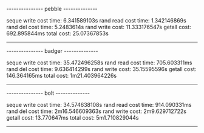 --------------- pebble --------------

seque write cost time:        6.341589103s
rand read cost time:          1.342146869s
rand del cost time:           5.2483614s
rand write cost:              11.333176547s
getall cost:                  692.895844ms
total cost:                   25.07367853s

-----------------------------------
--------------- badger --------------

seque write cost time:        35.472496258s
rand read cost time:          705.603311ms
rand del cost time:           9.636414299s
rand write cost:              35.15595596s
getall cost:                  146.364165ms
total cost:                   1m21.403964226s

-----------------------------------
--------------- bolt --------------

seque write cost time:        34.574638108s
rand read cost time:          914.090331ms
rand del cost time:           2m16.546609363s
rand write cost:              2m9.629712722s
getall cost:                  13.770647ms
total cost:                   5m1.710829044s

-----------------------------------
